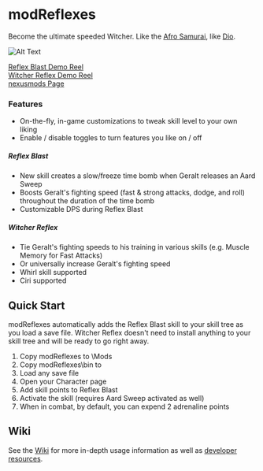 # modReflexes
Become the ultimate speeded Witcher. Like the [Afro Samurai](https://github.com/cvax/modReflexes/wiki#design-philosophy), like [Dio](https://github.com/cvax/modReflexes/wiki#design-philosophy).

![Alt Text](https://staticdelivery.nexusmods.com/mods/952/images/956-1-1446666411.png)

[Reflex Blast Demo Reel](https://youtu.be/A3YcyHFbWn4)  
[Witcher Reflex Demo Reel](https://youtu.be/0P2KhI6Vdc4)  
[nexusmods Page](http://www.nexusmods.com/witcher3/mods/956?)

### Features

- On-the-fly, in-game customizations to tweak skill level to your own liking
- Enable / disable toggles to turn features you like on / off

##### Reflex Blast

- New skill creates a slow/freeze time bomb when Geralt releases an Aard Sweep
- Boosts Geralt's fighting speed (fast & strong attacks, dodge, and roll) throughout the duration of the time bomb
- Customizable DPS during Reflex Blast

##### Witcher Reflex

- Tie Geralt's fighting speeds to his training in various skills (e.g. Muscle Memory for Fast Attacks)
- Or universally increase Geralt's fighting speed
- Whirl skill supported
- Ciri supported




## Quick Start

modReflexes automatically adds the Reflex Blast skill to your skill tree as you load a save file. Witcher Reflex doesn't need to install anything to your skill tree and will be ready to go right away.  

1. Copy modReflexes to <Witcher3>\Mods
2. Copy modReflexes\bin to <Witcher3>
3. Load any save file  
4. Open your Character page  
5. Add skill points to Reflex Blast  
6. Activate the skill (requires Aard Sweep activated as well)  
7. When in combat, by default, you can expend 2 adrenaline points



## Wiki

See the [Wiki](https://github.com/cvax/modReflexes/wiki) for more in-depth usage information as well as [developer resources](https://github.com/cvax/modReflexes/wiki/Developer-Resources).